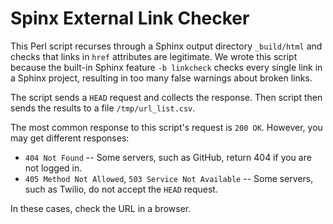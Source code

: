 # Spinx External Link Checker

This Perl script recurses through a Sphinx output directory `_build/html` and checks that links in `href` attributes are legitimate. We wrote this script because the built-in Sphinx feature `-b linkcheck` checks every single link in a Sphinx project, resulting in too many false warnings about broken links.

The script sends a `HEAD` request and collects the response. Then script then sends the results to a file `/tmp/url_list.csv`.

The most common response to this script's request is `200 OK`. However, you may get different responses:

* `404 Not Found` -- Some servers, such as GitHub, return 404 if you are not logged in.
* `405 Method Not Allowed`, `503 Service Not Available` -- Some servers, such as Twilio, do not accept the `HEAD` request.

In these cases, check the URL in a browser.